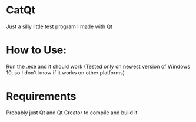 # CatQt
 Just a silly little test program I made with Qt

# How to Use:
 Run the .exe and it should work 
 (Tested only on newest version of Windows 10, so I don't know if it works on other platforms)

# Requirements
 Probably just Qt and Qt Creator to compile and build it
